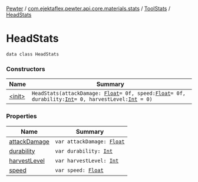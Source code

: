 [Pewter](../../../index.md) / [com.ejektaflex.pewter.api.core.materials.stats](../../index.md) / [ToolStats](../index.md) / [HeadStats](./index.md)

# HeadStats

`data class HeadStats`

### Constructors

| Name | Summary |
|---|---|
| [&lt;init&gt;](-init-.md) | `HeadStats(attackDamage: `[`Float`](https://kotlinlang.org/api/latest/jvm/stdlib/kotlin/-float/index.html)` = 0f, speed: `[`Float`](https://kotlinlang.org/api/latest/jvm/stdlib/kotlin/-float/index.html)` = 0f, durability: `[`Int`](https://kotlinlang.org/api/latest/jvm/stdlib/kotlin/-int/index.html)` = 0, harvestLevel: `[`Int`](https://kotlinlang.org/api/latest/jvm/stdlib/kotlin/-int/index.html)` = 0)` |

### Properties

| Name | Summary |
|---|---|
| [attackDamage](attack-damage.md) | `var attackDamage: `[`Float`](https://kotlinlang.org/api/latest/jvm/stdlib/kotlin/-float/index.html) |
| [durability](durability.md) | `var durability: `[`Int`](https://kotlinlang.org/api/latest/jvm/stdlib/kotlin/-int/index.html) |
| [harvestLevel](harvest-level.md) | `var harvestLevel: `[`Int`](https://kotlinlang.org/api/latest/jvm/stdlib/kotlin/-int/index.html) |
| [speed](speed.md) | `var speed: `[`Float`](https://kotlinlang.org/api/latest/jvm/stdlib/kotlin/-float/index.html) |
